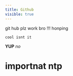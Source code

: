 ```yaml
---
title: Github
visible: true
---
```


git hub plz work bro 
!!! honping

`cool isnt it`

**YUP** *no*

# importnat ntp